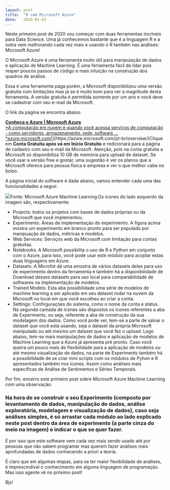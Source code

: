 ```yaml
---
layout:	post
title:	"R com Microsoft Azure"
date:	2020-01-02
---
```


  Neste primeiro post de 2020 vou começar com duas ferramentas incríveis para Data Science. Uma já conhecemos bastante que é a linguagem R e a outra vem melhorando cada vez mais e usando o R também nas análises: Microsoft Azure!

O Microsoft Azure é uma ferramenta muito útil para manipulação de dados e aplicação de Machine Learning. É uma ferramenta fácil de lidar pois requer poucos passos de código e mais intuição na construção dos quadros de análise.

Essa é uma ferramenta paga porém, a Microsoft disponibilizou uma versão gratuita com limitações mas já se é muito bom para ver a magnitude desta ferramenta. A versão gratuita é permitida somente por um ano e você deve se cadastrar com seu e-mail da Microsoft.

O link da página se encontra abaixo.

[**Conheça o Azure | Microsoft Azure**  
*A computação em nuvem é quando você acessa serviços de computação - como servidores, armazenamento, rede, software …*azure.microsoft.com](https://azure.microsoft.com/pt-br/overview/ "https://azure.microsoft.com/pt-br/overview/")[](https://azure.microsoft.com/pt-br/overview/)Clique em **Conta Gratuita **após vá em** Início Gratuito** e redicionará para a página de cadastro com seu e-mail da Microsoft. Atenção, pois na conta gratuita a Microsoft só disponibiliza 10 GB de memória para upload de dataset. Se você usar a versão free e gostar, uma sugestão é ver os planos que a Microsoft oferece para pessoa física e empresa e ver o que melhor cabe no bolso.

A página inicial do software é dada abaixo, vamos entender cada uma das funcionalidades a seguir.

![](https://s3.wasabisys.com/psrandom/img/p/medium/1*JHc5_Lk5Yzs8blVZ1RC8qw.jpg)Fonte: Microsoft Azure Machine Learning.Os ícones do lado esquerdo da imagem são, respectivamente:

* Projects: todos os projetos com bases de dados próprias ou da Microsoft que você implementou.
* Experiments: Áreas de implementação do experimento. A figura acima mostra um experimento em branco pronto para ser populado por manipuação de dados, métricas e modelos.
* Web Services: Serviços web da Microsoft com limitação para contas gratuitas.
* Notebooks: A Microsoft possibilita o uso de R e Python em conjunto com o Azure, para isso, você pode usar este módulo para acoplar estas duas linguagens em Azure.
* Datasets: A Microfot dá uma amostra de vários datasets deles para uso de experimento dentro da ferramenta e também há a disponibilidade de Download desses datasets para uso local para comparabilidade de softwares na implementação de modelos.
* Trained Models: Esta aba possibilidade uma série de modelos de machine learning a ser aplicado em seu dataset rodar na nuvem da Microsoft no local em que você escolheu ao criar a conta.
* Settings: Confirgurações do sistema, como o nome da conta e status.
Na segunda camada de ícones são dispostos os ícones referentes a aba de Experiments, ou seja, referente a aba de construção da sua modelagem dos dados. Como você pode ver, tem-se a parte de salvar o dataset que você está usando, seja o dataset da própria Microsoft manipulado ou até mesmo um dataset que você fez o upload. Logo abaixo, tem-se mais manipulações de dados e aplicação de modelos de Machine Learning que a Azure já apresenta pré pronto. Caso você queira um pouco mais de flexibilidade para a aplicação de modelos ou até mesmo visualização de dados, na parte de Experiments também há a possibilidade de se criar mini scripts com os módulos de Pyhon e R apresentados também nos ícones. Assim como análises mais específicas de Análise de Sentimentos e Séries Temporais.

Por fim, encerro este primeiro post sobre Microsoft Azure Machine Learning com uma observação:

### Na hora de se construir o seu Experimento (composto por levantamento de dados, manipulação de dados, análise exploratória, modelagem e visualização de dados), caso seja análises simples, é só arrastar cada módulo ao lado explicado neste post dentro da área de experimento (a parte cinza do meio na imagem) e indicar o que se quer fazer.

É por isso que este software vem cada vez mais sendo usado até por pessoas que não sabem programar mas querem fazer análises mais aprofundadas de dados conhecendo a priori a teoria.

É claro que em algumas etapas, para se ter maior flexibilidade de análises, é imprescindível o conhecimento em alguma linguagem de programação. Mas isso agente vê no próximo post!

Bjs!

  